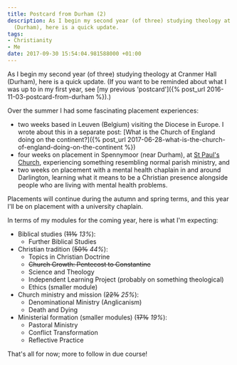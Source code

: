 ```yaml
---
title: Postcard from Durham (2)
description: As I begin my second year (of three) studying theology at Cranmer Hall
  (Durham), here is a quick update.
tags:
- Christianity
- Me
date: 2017-09-30 15:54:04.981588000 +01:00
---
```

As I begin my second year (of three) studying theology at Cranmer Hall (Durham), here is a quick update. (If you want to be reminded about what I was up to in my first year, see [my previous 'postcard']({% post_url 2016-11-03-postcard-from-durham %}).)

Over the summer I had some fascinating placement experiences:

* two weeks based in Leuven (Belgium) visiting the Diocese in Europe. I wrote about this in a separate post: [What is the Church of England doing on the continent?]({% post_url 2017-06-28-what-is-the-church-of-england-doing-on-the-continent %})
* four weeks on placement in Spennymoor (near Durham), at [St Paul's Church](http://www.stpaulsspennymoor.co.uk/), experiencing something resembling normal parish ministry, and
* two weeks on placement with a mental health chaplain in and around Darlington, learning what it means to be a Christian presence alongside people who are living with mental health problems.

Placements will continue during the autumn and spring terms, and this year I'll be on placement with a university chaplain.

In terms of my modules for the coming year, here is what I'm expecting:

* Biblical studies (~~11%~~ _13%_):
  * Further Biblical Studies
* Christian tradition (~~50%~~ _44%_):
  * Topics in Christian Doctrine
  * ~~Church Growth: Pentecost to Constantine~~
  * Science and Theology
  * Independent Learning Project (probably on something theological)
  * Ethics (smaller module)
* Church ministry and mission (~~22%~~ _25%_):
  * Denominational Ministry (Anglicanism)
  * Death and Dying
* Ministerial formation (smaller modules) (~~17%~~ _19%_):
  * Pastoral Ministry
  * Conflict Transformation
  * Reflective Practice

That's all for now; more to follow in due course!
